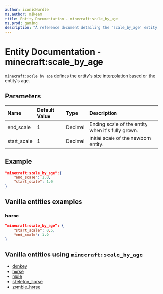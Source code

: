 ```yaml
---
author: iconicNurdle
ms.author: mikeam
title: Entity Documentation - minecraft:scale_by_age
ms.prod: gaming
description: "A reference document detailing the 'scale_by_age' entity component"
---
```


# Entity Documentation - minecraft:scale_by_age

`minecraft:scale_by_age` defines the entity's size interpolation based on the entity's age.

## Parameters

|Name |Default Value  |Type  |Description  |
|:----------|:----------|:----------|:----------|
| end_scale| 1| Decimal| Ending scale of the entity when it's fully grown. |
| start_scale| 1| Decimal| Initial scale of the newborn entity. |

## Example

```json
"minecraft:scale_by_age":{
    "end_scale": 1.0,
    "start_scale": 1.0
}
```

## Vanilla entities examples

### horse

```json
"minecraft:scale_by_age": {
    "start_scale": 0.5,
    "end_scale": 1.0
}
```

## Vanilla entities using `minecraft:scale_by_age`

- [donkey](../../../../Source/VanillaBehaviorPack_Snippets/entities/donkey.md)
- [horse](../../../../Source/VanillaBehaviorPack_Snippets/entities/horse.md)
- [mule](../../../../Source/VanillaBehaviorPack_Snippets/entities/mule.md)
- [skeleton_horse](../../../../Source/VanillaBehaviorPack_Snippets/entities/skeleton_horse.md)
- [zombie_horse](../../../../Source/VanillaBehaviorPack_Snippets/entities/zombie_horse.md)
